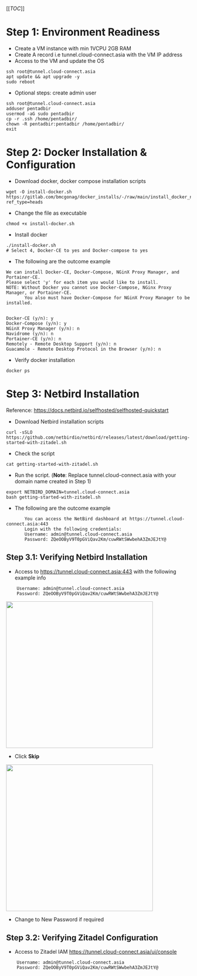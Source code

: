 [[_TOC_]]

# Step 1: Environment Readiness

- Create a VM instance with min 1VCPU 2GB RAM
- Create A record i.e tunnel.cloud-connect.asia with the VM IP address
- Access to the VM and update the OS

```
ssh root@tunnel.cloud-connect.asia
apt update && apt upgrade -y
sudo reboot
```
- Optional steps: create admin user

```
ssh root@tunnel.cloud-connect.asia
adduser pentadbir
usermod -aG sudo pentadbir
cp -r .ssh /home/pentadbir/
chown -R pentadbir:pentadbir /home/pentadbir/
exit
```

# Step 2: Docker Installation & Configuration

- Download docker, docker compose installation scripts

```
wget -O install-docker.sh https://gitlab.com/bmcgonag/docker_installs/-/raw/main/install_docker_nproxyman.sh?ref_type=heads
```

- Change the file as executable
```
chmod +x install-docker.sh
```

- Install docker

```
./install-docker.sh
# Select 4, Docker-CE to yes and Docker-compose to yes
```
- The following are the outcome example

```
We can install Docker-CE, Docker-Compose, NGinX Proxy Manager, and Portainer-CE.
Please select 'y' for each item you would like to install.
NOTE: Without Docker you cannot use Docker-Compose, NGinx Proxy Manager, or Portainer-CE.
       You also must have Docker-Compose for NGinX Proxy Manager to be installed.


Docker-CE (y/n): y
Docker-Compose (y/n): y
NGinX Proxy Manager (y/n): n
Navidrome (y/n): n
Portainer-CE (y/n): n
Remotely - Remote Desktop Support (y/n): n
Guacamole - Remote Desktop Protocol in the Browser (y/n): n
```

- Verify docker installation

```
docker ps
```

# Step 3: Netbird Installation

Reference: https://docs.netbird.io/selfhosted/selfhosted-quickstart

- Download Netbird installation scripts

```
curl -sSLO https://github.com/netbirdio/netbird/releases/latest/download/getting-started-with-zitadel.sh
```

- Check the script
```
cat getting-started-with-zitadel.sh
```
- Run the script. (**Note**: Replace tunnel.cloud-connect.asia with your domain name created in Step 1)
```
export NETBIRD_DOMAIN=tunnel.cloud-connect.asia
bash getting-started-with-zitadel.sh
```
- The following are the outcome example
```
       You can access the NetBird dashboard at https://tunnel.cloud-connect.asia:443
       Login with the following credentials:
       Username: admin@tunnel.cloud-connect.asia
       Password: ZQeOOByV9T0pGViQav2Km/cuwRWtSWwbehA3ZmJEJtY@
```

## Step 3.1: Verifying Netbird Installation
- Access to https://tunnel.cloud-connect.asia:443 with the following example info
```
	Username: admin@tunnel.cloud-connect.asia
	Password: ZQeOOByV9T0pGViQav2Km/cuwRWtSWwbehA3ZmJEJtY@
```
<img src="https://code.cloud-connect.asia/researchproject/networking/netbird/uploads/856334f2b1318290978af4abce128488/image.png" width=400>

- Click **Skip**

<img src="https://code.cloud-connect.asia/researchproject/networking/netbird/uploads/e471f0e02da81023c21982d7b45ed3e8/image.png" width=400>

- Change to New Password if required

## Step 3.2: Verifying Zitadel Configuration
- Access to Zitadel IAM https://tunnel.cloud-connect.asia/ui/console
```
	Username: admin@tunnel.cloud-connect.asia
	Password: ZQeOOByV9T0pGViQav2Km/cuwRWtSWwbehA3ZmJEJtY@
```


